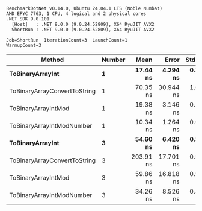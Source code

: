 ```

BenchmarkDotNet v0.14.0, Ubuntu 24.04.1 LTS (Noble Numbat)
AMD EPYC 7763, 1 CPU, 4 logical and 2 physical cores
.NET SDK 9.0.101
  [Host]   : .NET 9.0.0 (9.0.24.52809), X64 RyuJIT AVX2
  ShortRun : .NET 9.0.0 (9.0.24.52809), X64 RyuJIT AVX2

Job=ShortRun  IterationCount=3  LaunchCount=1  
WarmupCount=3  

```
| Method                       | Number | Mean      | Error     | StdDev   | Min       | Max       | Gen0   | Allocated |
|----------------------------- |------- |----------:|----------:|---------:|----------:|----------:|-------:|----------:|
| **ToBinaryArrayInt**             | **1**      |  **17.44 ns** |  **4.294 ns** | **0.235 ns** |  **17.19 ns** |  **17.66 ns** | **0.0019** |      **32 B** |
| ToBinaryArrayConvertToString | 1      |  70.35 ns | 30.944 ns | 1.696 ns |  68.88 ns |  72.20 ns | 0.0057 |      96 B |
| ToBinaryArrayIntMod          | 1      |  19.38 ns |  3.146 ns | 0.172 ns |  19.19 ns |  19.54 ns | 0.0019 |      32 B |
| ToBinaryArrayIntModNumber    | 1      |  10.34 ns |  1.264 ns | 0.069 ns |  10.27 ns |  10.41 ns | 0.0019 |      32 B |
| **ToBinaryArrayInt**             | **3**      |  **54.60 ns** |  **6.420 ns** | **0.352 ns** |  **54.20 ns** |  **54.88 ns** | **0.0057** |      **96 B** |
| ToBinaryArrayConvertToString | 3      | 203.91 ns | 17.701 ns | 0.970 ns | 203.21 ns | 205.02 ns | 0.0176 |     296 B |
| ToBinaryArrayIntMod          | 3      |  59.86 ns | 16.818 ns | 0.922 ns |  59.23 ns |  60.92 ns | 0.0057 |      96 B |
| ToBinaryArrayIntModNumber    | 3      |  34.26 ns |  8.526 ns | 0.467 ns |  33.94 ns |  34.79 ns | 0.0057 |      96 B |

